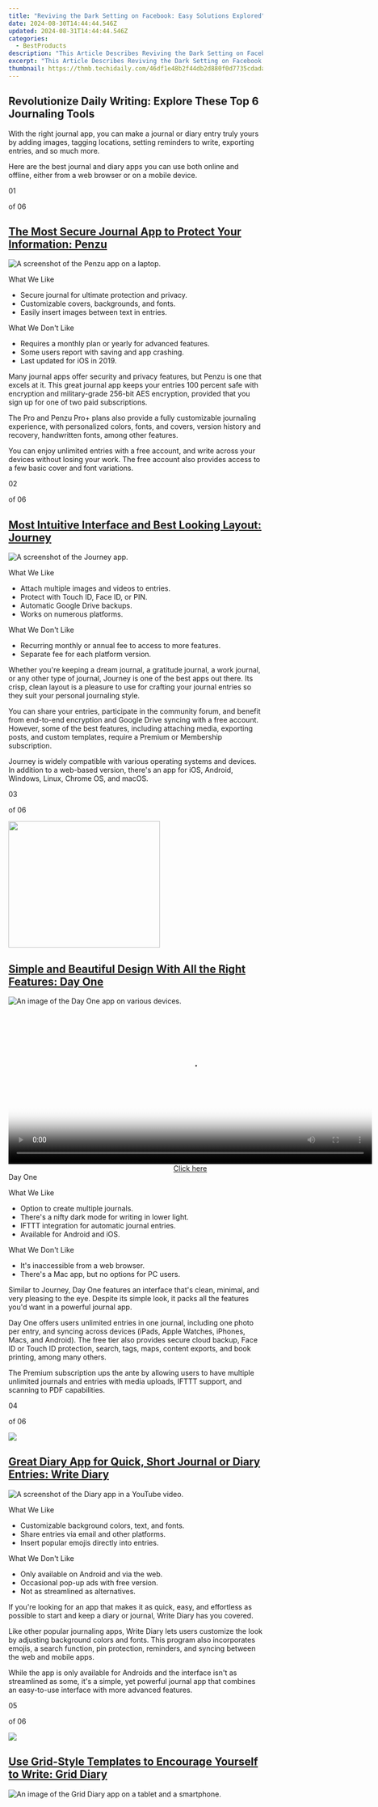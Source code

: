 ```yaml
---
title: "Reviving the Dark Setting on Facebook: Easy Solutions Explored"
date: 2024-08-30T14:44:44.546Z
updated: 2024-08-31T14:44:44.546Z
categories:
  - BestProducts
description: "This Article Describes Reviving the Dark Setting on Facebook: Easy Solutions Explored"
excerpt: "This Article Describes Reviving the Dark Setting on Facebook: Easy Solutions Explored"
thumbnail: https://thmb.techidaily.com/46df1e48b2f44db2d880f0d7735cdada8076c6dcb75637faff2a09a30c684309.jpg
---
```


## Revolutionize Daily Writing: Explore These Top 6 Journaling Tools
 With the right journal app, you can make a journal or diary entry truly yours by adding images, tagging locations, setting reminders to write, exporting entries, and so much more.

 Here are the best journal and diary apps you can use both online and offline, either from a web browser or on a mobile device.

01

of 06

## [The Most Secure Journal App to Protect Your Information: Penzu](https://penzu.com/)

![A screenshot of the Penzu app on a laptop.](https://www.lifewire.com/thmb/HN2sWCaye0rIgtuAp3wcOOkFTmQ=/1500x0/filters:no_upscale():max_bytes(150000):strip_icc():format(webp)/the-10-best-journal-apps-for-2018-4175848-3-5ba9281846e0fb0050ecb634.jpg)

 What We Like

* Secure journal for ultimate protection and privacy.
* Customizable covers, backgrounds, and fonts.
* Easily insert images between text in entries.

 What We Don't Like

* Requires a monthly plan or yearly for advanced features.
* Some users report with saving and app crashing.
* Last updated for iOS in 2019.

 Many journal apps offer security and privacy features, but Penzu is one that excels at it. This great journal app keeps your entries 100 percent safe with encryption and military-grade 256-bit AES encryption, provided that you sign up for one of two paid subscriptions.

 The Pro and Penzu Pro+ plans also provide a fully customizable journaling experience, with personalized colors, fonts, and covers, version history and recovery, handwritten fonts, among other features.

 You can enjoy unlimited entries with a free account, and write across your devices without losing your work. The free account also provides access to a few basic cover and font variations.  

02

of 06

## [Most Intuitive Interface and Best Looking Layout: Journey](https://journey.cloud/)

![A screenshot of the Journey app.](https://www.lifewire.com/thmb/HTaZ6_1sv9xDY9gC_3IY1Vug6A0=/1500x0/filters:no_upscale():max_bytes(150000):strip_icc():format(webp)/the-10-best-journal-apps-for-2018-4175848-1-5ba91eb646e0fb002581d382.jpg)

 What We Like

* Attach multiple images and videos to entries.
* Protect with Touch ID, Face ID, or PIN.
* Automatic Google Drive backups.
* Works on numerous platforms.

 What We Don't Like

* Recurring monthly or annual fee to access to more features.
* Separate fee for each platform version.

 Whether you're keeping a dream journal, a gratitude journal, a work journal, or any other type of journal, Journey is one of the best apps out there. Its crisp, clean layout is a pleasure to use for crafting your journal entries so they suit your personal journaling style.

 You can share your entries, participate in the community forum, and benefit from end-to-end encryption and Google Drive syncing with a free account. However, some of the best features, including attaching media, exporting posts, and custom templates, require a Premium or Membership subscription.

 Journey is widely compatible with various operating systems and devices. In addition to a web-based version, there's an app for iOS, Android, Windows, Linux, Chrome OS, and macOS.

03

of 06

<!-- affiliate ads begin -->
<a href="https://imp.i357552.net/c/5597632/863039/11832" target="_top" id="863039"><img src="//a.impactradius-go.com/display-ad/11832-863039" border="0" alt="" width="300" height="250"/></a>
<!-- affiliate ads end -->
## [Simple and Beautiful Design With All the Right Features: Day One](https://dayoneapp.com/)

![An image of the Day One app on various devices.](https://www.lifewire.com/thmb/tCh3KuRf5xBGfwh3QrMaqMP3l5Q=/1500x0/filters:no_upscale():max_bytes(150000):strip_icc():format(webp)/the-10-best-journal-apps-for-2018-4175848-4-5ba930e0c9e77c0050f50dc9.jpg)

<!-- affiliate ads begin -->
<span id="1993650">
					<video width="720" height="300" style="cursor:pointer"
           poster="//a.impactradius-go.com/display-clicktoplayimage/1993650.jpeg"
           onclick="if(!this.playClicked){this.play();this.setAttribute('controls',true);this.playClicked=true;}">
	   <source src="//a.impactradius-go.com/display-ad/22993-1993650">
	   <img src="//a.impactradius-go.com/display-clicktoplayimage/1993650.jpeg" style="border: none; height: 100%; width: 100%; object-fit: contain">
	</video>
	<div style="width:720px;text-align:center"><a href="javascript:window.open(decodeURIComponent('https%3A%2F%2Fhomestyler.sjv.io%2Fc%2F5597632%2F1993650%2F22993'), '_blank');void(0);">Click here</a></div>
</span>
<img height="0" width="0" src="https://imp.pxf.io/i/5597632/1993650/22993" style="position:absolute;visibility:hidden;" border="0" />
<!-- affiliate ads end -->
 Day One

 What We Like

* Option to create multiple journals.
* There's a nifty dark mode for writing in lower light.
* IFTTT integration for automatic journal entries.
* Available for Android and iOS.

 What We Don't Like

* It's inaccessible from a web browser.
* There's a Mac app, but no options for PC users.

 Similar to Journey, Day One features an interface that's clean, minimal, and very pleasing to the eye. Despite its simple look, it packs all the features you'd want in a powerful journal app.

 Day One offers users unlimited entries in one journal, including one photo per entry, and syncing across devices (iPads, Apple Watches, iPhones, Macs, and Android). The free tier also provides secure cloud backup, Face ID or Touch ID protection, search, tags, maps, content exports, and book printing, among many others.

 The Premium subscription ups the ante by allowing users to have multiple unlimited journals and entries with media uploads, IFTTT support, and scanning to PDF capabilities.

04

of 06

<!-- affiliate ads begin -->
<a href="https://shop.copernic.com/order/checkout.php?PRODS=41033101&QTY=1&AFFILIATE=108875&CART=1"><img src="https://secure.2checkout.com/images/merchant/8d30aa96e72440759f74bd2306c1fa3d/Copernic-2023-Affiliate-728x90-Elite.png" border="0"></a>
<!-- affiliate ads end -->
## [Great Diary App for Quick, Short Journal or Diary Entries: Write Diary](https://www.writediary.com/)

![A screenshot of the Diary app in a YouTube video.](https://www.lifewire.com/thmb/sDR1q8jXLmelVkkBdWdhC8UwxOk=/1500x0/filters:no_upscale():max_bytes(150000):strip_icc():format(webp)/the-10-best-journal-apps-for-2018-4175848-9-5bd7142346e0fb00516269e8.jpg)

 What We Like

* Customizable background colors, text, and fonts.
* Share entries via email and other platforms.
* Insert popular emojis directly into entries.

 What We Don't Like

* Only available on Android and via the web.
* Occasional pop-up ads with free version.
* Not as streamlined as alternatives.

 If you're looking for an app that makes it as quick, easy, and effortless as possible to start and keep a diary or journal, Write Diary has you covered.

 Like other popular journaling apps, Write Diary lets users customize the look by adjusting background colors and fonts. This program also incorporates emojis, a search function, pin protection, reminders, and syncing between the web and mobile apps.

 While the app is only available for Androids and the interface isn't as streamlined as some, it's a simple, yet powerful journal app that combines an easy-to-use interface with more advanced features.

05

of 06

<!-- affiliate ads begin -->
<a href="https://secure.2checkout.com/order/checkout.php?PRODS=4940317&QTY=1&AFFILIATE=108875&CART=1"><img src="https://secure.avangate.com/images/merchant/333ac5d90817d69113471fbb6e531bee/sps-partnership-728x90eng.png" border="0"></a>
<!-- affiliate ads end -->
## [Use Grid-Style Templates to Encourage Yourself to Write: Grid Diary](https://griddiaryapp.com/)

![An image of the Grid Diary app on a tablet and a smartphone.](https://www.lifewire.com/thmb/o-DlHG050PxleJe4p0YV0j_x8Ho=/1500x0/filters:no_upscale():max_bytes(150000):strip_icc():format(webp)/the-10-best-journal-apps-for-2018-4175848-6-5ba94978c9e77c0082c7b978.jpg)

<!-- affiliate ads begin -->
<span id="1793213">
					<video width="1080" height="1620" style="cursor:pointer"
           poster="//a.impactradius-go.com/display-clicktoplayimage/1793213.jpeg"
           onclick="if(!this.playClicked){this.play();this.setAttribute('controls',true);this.playClicked=true;}">
	   <source src="//a.impactradius-go.com/display-ad/19135-1793213">
	   <img src="//a.impactradius-go.com/display-clicktoplayimage/1793213.jpeg" style="border: none; height: 100%; width: 100%; object-fit: contain">
	</video>
	<div style="width:1080px;text-align:center"><a href="javascript:window.open(decodeURIComponent('https%3A%2F%2Ftinyland.pxf.io%2Fc%2F5597632%2F1793213%2F19135'), '_blank');void(0);">Click here</a></div>
</span>
<img height="0" width="0" src="https://imp.pxf.io/i/5597632/1793213/19135" style="position:absolute;visibility:hidden;" border="0" />
<!-- affiliate ads end -->
 What We Like

* Inspirational questions and prompts.
* Personalize journal entries with images, etc.

 What We Don't Like

* Only available on iOS. No web or Android support.
* Password protection and other features require purchase.

 Grid Diary puts a unique spin on journaling by displaying a series of different questions in a grid-style layout, essentially making it easier for you to keep a diary or journal.

 The built-in library of suggested prompts are available for inspiration so you never get stuck with writer's block. You can add images to entries and use tagging and categories to give you a calendar view to create and keep track of goals.

 Personalization with photos and stickers is free, but more color customization and advanced features, like password protection and cloud storage syncing, require either a monthly subscription or one-time purchase. This app is also exclusive to Apple device users.

06

of 06

## [Capture Your Exeriences Without Having to Write Anything: Daylio](https://daylio.net/)

![Two screenshots of the Daylio app for Android.](https://www.lifewire.com/thmb/UUehjK1oo74BecN1pvVsRaGVSmM=/1500x0/filters:no_upscale():max_bytes(150000):strip_icc():format(webp)/the-10-best-journal-apps-for-2018-4175848-10-5bd717d2c9e77c007c911182.jpg)

<!-- affiliate ads begin -->
<a href="https://appsumo.8odi.net/c/5597632/2087389/7443" target="_top" id="2087389"><img src="//a.impactradius-go.com/display-ad/7443-2087389" border="0" alt="" width="1200" height="600"/></a><img height="0" width="0" src="https://appsumo.8odi.net/i/5597632/2087389/7443" style="position:absolute;visibility:hidden;" border="0" />
<!-- affiliate ads end -->
 What We Like

* Ideal if who want to journal without writing.
* A smart interface and beautiful icons.
* You can always add notes to your entries.

 What We Don't Like

* No traditional writing options for wordier entries.
* Some features are Android-specific.

 Not so much into writing, but want to find a super quick and easy way to record the things you experience in a day? Daylio is a micro-diary app that lets you simply pick your mood state and activities so you can spend more time doing things and less time writing.

 The layout is clean and easy to use, with attractive icons for recording daily updates about your activities and moods. You can customize the look by choosing different colors and also add text to entries if you'd like to include some written details—though more traditional journaling isn't supported.

 With the free version, you can view your data at a glance, but a paid subscription offers more advanced metrics, and unlimited library of moods, automatic back-ups, and an ad-free experience. These premium features are available on Android only.

[The 10 Best Writing Apps of 2024](https://www.lifewire.com/best-writing-apps-4582487)

Was this page helpful?

Thanks for letting us know!

 Get the Latest Tech News Delivered Every Day

[Subscribe](https://www.lifewire.com/#)

Tell us why!

 Other  Not enough details  Hard to understand

 Submit

<ins class="adsbygoogle"
     style="display:block"
     data-ad-format="autorelaxed"
     data-ad-client="ca-pub-7571918770474297"
     data-ad-slot="1223367746"></ins>



<ins class="adsbygoogle"
     style="display:block"
     data-ad-client="ca-pub-7571918770474297"
     data-ad-slot="8358498916"
     data-ad-format="auto"
     data-full-width-responsive="true"></ins>

<span class="atpl-alsoreadstyle">Also read:</span>
<div><ul>
<li><a href="https://tiktok-videos.techidaily.com/new-in-2024-unleash-your-potential-strategies-for-recreating-yourself-on-tiktok/"><u>[New] In 2024, Unleash Your Potential  Strategies for Recreating Yourself on TikTok</u></a></li>
<li><a href="https://youtube-web.techidaily.com/ailoring-youtube-video-sharing-preferences-for-2024/"><u>[New] Tailoring YouTube Video Sharing Preferences for 2024</u></a></li>
<li><a href="https://facebook-video-footage.techidaily.com/updated-the-role-of-green-infrastructure-in-revitalizing-cities/"><u>[Updated] The Role of Green Infrastructure in Revitalizing Cities</u></a></li>
<li><a href="https://some-skills.techidaily.com/2024-approved-unraveling-humor-in-the-funnies-of-goofy/"><u>2024 Approved  Unraveling Humor in 'The Funnies of Goofy'</u></a></li>
<li><a href="https://tech-renaissance.techidaily.com/battling-and-catching-pokemon-with-friends-a-guide-for-pokemon-go-trainers/"><u>Battling and Catching Pokémon with Friends: A Guide for 'Pokémon Go' Trainers</u></a></li>
<li><a href="https://tech-renaissance.techidaily.com/budget-beats-for-bookworms-navigating-your-way-to-a-free-subscription-on-spotifys-scholarly-sweepstakes/"><u>Budget Beats for Bookworms: Navigating Your Way to a Free Subscription on Spotify's Scholarly Sweepstakes</u></a></li>
<li><a href="https://tech-renaissance.techidaily.com/differences-between-signal-and-whatsapp-for-secure-communication/"><u>Differences Between Signal and WhatsApp for Secure Communication</u></a></li>
<li><a href="https://tech-renaissance.techidaily.com/discover-the-leading-news-aggregators-dominating-2024-according-to-us/"><u>Discover the Leading News Aggregators Dominating 2024, According to Us</u></a></li>
<li><a href="https://tech-renaissance.techidaily.com/easy-steps-to-enable-or-disable-the-built-in-virtual-keyboard-in-your-windows-11-system/"><u>Easy Steps to Enable or Disable the Built-In Virtual Keyboard in Your Windows 11 System</u></a></li>
<li><a href="https://driver-download.techidaily.com/effective-ways-to-resolve-lg-monitor-drivers-problems-in-windows-environments/"><u>Effective Ways to Resolve LG Monitor Drivers Problems in Windows Environments</u></a></li>
<li><a href="https://tech-renaissance.techidaily.com/1722992111366-effortlessly-speed-up-your-chrome-quick-and-effective-methods-inside/"><u>Effortlessly Speed Up Your Chrome - Quick and Effective Methods Inside</u></a></li>
<li><a href="https://tech-renaissance.techidaily.com/enjoy-cinema-anywhere-these-12-apps-offer-free-movies-on-demand/"><u>Enjoy Cinema Anywhere: These 12 Apps Offer FREE Movies on Demand</u></a></li>
<li><a href="https://tech-renaissance.techidaily.com/essential-gadgets-the-top-9-tech-must-haves-for-todays-scholars/"><u>Essential Gadgets: The Top 9 Tech Must-Haves for Today's Scholars</u></a></li>
<li><a href="https://tech-renaissance.techidaily.com/expert-hack-for-bulk-selecting-messages-within-gmail-interface/"><u>Expert Hack for Bulk Selecting Messages Within Gmail Interface</u></a></li>
<li><a href="https://tech-renaissance.techidaily.com/expert-tips-on-how-to-measure-macbooks-internal-temperature-safely/"><u>Expert Tips on How to Measure MacBook's Internal Temperature Safely</u></a></li>
<li><a href="https://tech-renaissance.techidaily.com/explore-the-best-max-centered-docu-series-airing-this-july-2024/"><u>Explore the Best Max-Centered Docu-Series Airing This July 2024</u></a></li>
<li><a href="https://tech-renaissance.techidaily.com/free-cross-platform-messaging-solutions-for-apple-users/"><u>Free Cross-Platform Messaging Solutions for Apple Users</u></a></li>
<li><a href="https://ai-video-editing.techidaily.com/in-2024-3d-ray-traced-settings-in-after-effects/"><u>In 2024, 3D Ray Traced Settings In After Effects</u></a></li>
<li><a href="https://youtube-tips.techidaily.com/24-the-complete-2023-youtubers-handbook-for-rotated-content/"><u>In 2024, The Complete 2023 Youtuber's Handbook for Rotated Content</u></a></li>
<li><a href="https://tech-renaissance.techidaily.com/key-points-in-selecting-the-perfect-projector-a-guide/"><u>Key Points in Selecting the Perfect Projector: A Guide</u></a></li>
<li><a href="https://tech-renaissance.techidaily.com/learn-any-language-without-spending-a-dime-our-ultimate-selection-of-9-amazing-resources/"><u>Learn Any Language Without Spending a Dime: Our Ultimate Selection of 9 Amazing Resources</u></a></li>
<li><a href="https://extra-tips.techidaily.com/logic-pro-techniques-for-fading-out-sounds/"><u>Logic Pro Techniques for Fading Out Sounds</u></a></li>
<li><a href="https://tech-renaissance.techidaily.com/m3-macbook-pro-unveiled-comprehensive-guide-on-release-schedule-pricing-insights-detailed-features-overview-and-additional-resources/"><u>M3 MacBook Pro Unveiled – Comprehensive Guide on Release Schedule, Pricing Insights, Detailed Features Overview, and Additional Resources</u></a></li>
<li><a href="https://ai-vdieo-software.techidaily.com/mastering-compression-in-fcpx-a-step-by-step-guide/"><u>Mastering Compression in FCPX A Step-by-Step Guide</u></a></li>
<li><a href="https://tech-renaissance.techidaily.com/online-strategies-for-locating-an-individuals-phone-number-safely-and-respently/"><u>Online Strategies for Locating an Individual’s Phone Number Safely and Respently</u></a></li>
<li><a href="https://tech-renaissance.techidaily.com/popular-british-tv-programs-available-on-netflix-currently/"><u>Popular British TV Programs Available on Netflix Currently</u></a></li>
<li><a href="https://tech-renaissance.techidaily.com/ps5-upgrade-step-by-step-guide-to-inserting-your-own-solid-state-drive/"><u>PS5 Upgrade: Step-by-Step Guide to Inserting Your Own Solid State Drive</u></a></li>
<li><a href="https://tech-renaissance.techidaily.com/quick-tips-modifying-your-discord-display-image/"><u>Quick Tips: Modifying Your Discord Display Image</u></a></li>
<li><a href="https://tech-renaissance.techidaily.com/revealing-hidden-information-find-your-wi-fi-network-password-on-windows-11/"><u>Revealing Hidden Information: Find Your Wi-Fi Network Password on Windows 11</u></a></li>
<li><a href="https://tech-renaissance.techidaily.com/savor-these-amazing-chefs-creations-with-our-pick-of-top-netflix-kitchen-series/"><u>Savor These Amazing Chef's Creations with Our Pick of Top Netflix Kitchen Series</u></a></li>
<li><a href="https://techidaily.com/simple-ways-to-get-lost-music-back-from-honor-magic-6-pro-by-fonelab-android-recover-music/"><u>Simple ways to get lost music back from Honor Magic 6 Pro</u></a></li>
<li><a href="https://tech-renaissance.techidaily.com/step-by-step-instructions-to-correct-the-missing-shell32dll-file/"><u>Step-by-Step Instructions to Correct the Missing Shell32.dll File</u></a></li>
<li><a href="https://tech-renaissance.techidaily.com/step-by-step-tutorial-capturing-your-playstation-4-gameplay/"><u>Step-by-Step Tutorial: Capturing Your PlayStation 4 Gameplay</u></a></li>
<li><a href="https://tech-renaissance.techidaily.com/tech-insiders-secret-how-to-successfully-connect-three-monitors-to-one-laptop-or-desktop/"><u>Tech Insider's Secret: How to Successfully Connect Three Monitors to One Laptop or Desktop</u></a></li>
<li><a href="https://tech-renaissance.techidaily.com/the-best-iphones-of-all-time-for-serious-gamers/"><u>The Best iPhones of All Time for Serious Gamers</u></a></li>
<li><a href="https://tech-renaissance.techidaily.com/the-insiders-look-at-digital-video-recording-systems-explained/"><u>The Insider's Look at Digital Video Recording Systems Explained</u></a></li>
<li><a href="https://screen-mirroring-recording.techidaily.com/the-pioneers-guide-to-documenting-private-whatsapp-discussions/"><u>The Pioneer's Guide to Documenting Private WhatsApp Discussions</u></a></li>
<li><a href="https://tech-renaissance.techidaily.com/the-ultimate-guide-to-snappy-driver-installer-v113-user-insights-and-review/"><u>The Ultimate Guide to Snappy Driver Installer v1.13 - User Insights & Review</u></a></li>
<li><a href="https://tech-renaissance.techidaily.com/the-ultimate-guide-to-watching-free-movies-on-youtube-for-july-2024/"><u>The Ultimate Guide to Watching FREE Movies on YouTube for July 2024</u></a></li>
<li><a href="https://tech-recovery.techidaily.com/the-ultimate-guide-changing-and-syncing-time-on-a-kindle-paperwhite/"><u>The Ultimate Guide: Changing and Syncing Time on a Kindle Paperwhite</u></a></li>
<li><a href="https://facebook-record-videos.techidaily.com/top-10-tunes-turned-into-wit-wonders-for-2024/"><u>Top 10 Tunes Turned Into Wit Wonders for 2024</u></a></li>
<li><a href="https://tech-renaissance.techidaily.com/troubleshooting-techniques-silencing-your-pc-fans-unwanted-hum/"><u>Troubleshooting Techniques: Silencing Your PC Fan's Unwanted Hum</u></a></li>
<li><a href="https://tech-renaissance.techidaily.com/ultimate-troubleshooting-techniques-for-overcoming-the-absence-of-coredll-in-your-system/"><u>Ultimate Troubleshooting Techniques for Overcoming the Absence of Core.DLL in Your System</u></a></li>
<li><a href="https://tech-renaissance.techidaily.com/unlock-a-world-of-free-melodies-top-15-websites-to-explore/"><u>Unlock a World of Free Melodies: Top 15 Websites to Explore</u></a></li>
<li><a href="https://tech-renaissance.techidaily.com/unlock-professional-edits-6-amazing-free-alternatives-to-photoshop/"><u>Unlock Professional Edits: 6 Amazing Free Alternatives to Photoshop</u></a></li>
</ul></div>

